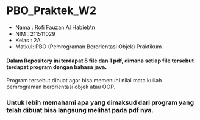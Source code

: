 # PBO_Praktek_W2

- Nama  : Rofi Fauzan Al Habieb\n
- NIM   : 211511029
- Kelas : 2A
- Matkul: PBO (Pemrograman Berorientasi Objek) Praktikum

#### Dalam Repository ini terdapat 5 file dan 1 pdf, dimana setiap file tersebut terdapat program dengan bahasa java. 
Program tersebut dibuat agar bisa memenuhi nilai mata kuliah pemrograman berorientasi objek atau OOP.

### Untuk lebih memahami apa yang dimaksud dari program yang telah dibuat bisa langsung melihat pada pdf nya.
